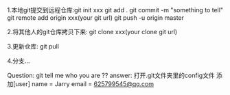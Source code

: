1.本地git提交到远程仓库:git init xxx
						git add .
						git commit -m "something to tell"
						git remote add origin xxx(your git url)
						git push -u origin master
						
2.将其他人的git仓库拷贝下来: git clone xxx(your clone git url)

3.更新仓库: git pull

4.分支...

Question: git tell me who you are ??
answer: 打开.git文件夹里的config文件  添加[user]
											name = Jarry
											email = 625799545@qq.com

